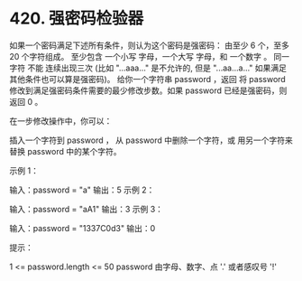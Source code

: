 # 420. 强密码检验器
 

如果一个密码满足下述所有条件，则认为这个密码是强密码：
由至少 6 个，至多 20 个字符组成。
至少包含 一个小写 字母，一个大写 字母，和 一个数字 。
同一字符 不能 连续出现三次 (比如 "...aaa..." 是不允许的, 但是 "...aa...a..." 如果满足其他条件也可以算是强密码)。
给你一个字符串 password ，返回 将 password 修改到满足强密码条件需要的最少修改步数。如果 password 已经是强密码，则返回 0 。

在一步修改操作中，你可以：

插入一个字符到 password ，
从 password 中删除一个字符，或
用另一个字符来替换 password 中的某个字符。
 

示例 1：

输入：password = "a"
输出：5
示例 2：

输入：password = "aA1"
输出：3
示例 3：

输入：password = "1337C0d3"
输出：0
 

提示：

1 <= password.length <= 50
password 由字母、数字、点 '.' 或者感叹号 '!'
